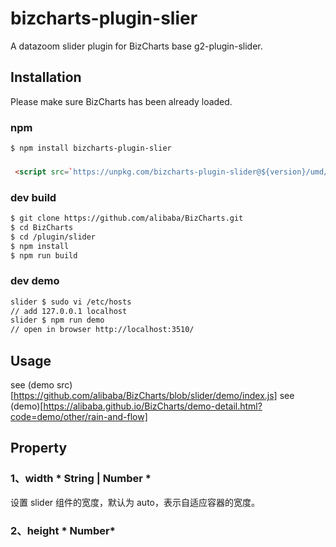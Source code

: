 # bizcharts-plugin-slier

A datazoom slider plugin for BizCharts base g2-plugin-slider.

## Installation

Please make sure BizCharts has been already loaded.

### npm
```sh
$ npm install bizcharts-plugin-slier
```

### 
```html
 <script src=`https://unpkg.com/bizcharts-plugin-slider@${version}/umd/bizcharts-plugin-slider.min.js`></script>
```

### dev build
```sh
$ git clone https://github.com/alibaba/BizCharts.git
$ cd BizCharts
$ cd /plugin/slider
$ npm install
$ npm run build
```

### dev demo

```sh
slider $ sudo vi /etc/hosts
// add 127.0.0.1 localhost
slider $ npm run demo
// open in browser http://localhost:3510/
```

## Usage
see (demo src)[https://github.com/alibaba/BizCharts/blob/slider/demo/index.js]
see (demo)[https://alibaba.github.io/BizCharts/demo-detail.html?code=demo/other/rain-and-flow]

## Property

### 1、width		* String  |  Number *
设置 slider 组件的宽度，默认为 auto，表示自适应容器的宽度。

### 2、height  * Number*
